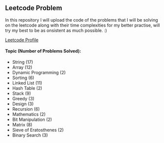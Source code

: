 
## Leetcode Problem

In this repository I will upload the code of the problems that I will be solving on the leetcode along with their time complexities for my better practise, will try my best to be as onsistent as much possible. :)

<a href="https://leetcode.com/prabhxs/">Leetcode Profile </a>

#### Topic (Number of Problems Solved):
- String (17)
- Array (12)
- Dynamic Programming (2)
- Sorting (6)
- Linked List (11)
- Hash Table (2)
- Stack (9)
- Greedy (3)
- Design (3)
- Recursion (6)
- Mathematics (2)
- Bit Manipulation (2)
- Matrix (8)
- Sieve of Eratosthenes (2)
- Binary Search (3)
